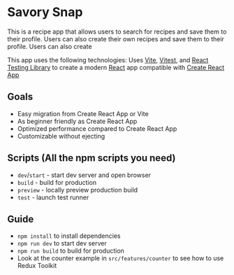 # Savory Snap

This is a recipe app that allows users to search for recipes and save them to their profile. Users can also create their own recipes and save them to their profile. Users can also create


This app uses the following technologies:
Uses [Vite](https://vitejs.dev/), [Vitest](https://vitest.dev/), and [React Testing Library](https://github.com/testing-library/react-testing-library) to create a modern [React](https://react.dev/) app compatible with [Create React App](https://create-react-app.dev/)


## Goals

- Easy migration from Create React App or Vite
- As beginner friendly as Create React App
- Optimized performance compared to Create React App
- Customizable without ejecting

## Scripts (All the npm scripts you need)

- `dev`/`start` - start dev server and open browser
- `build` - build for production
- `preview` - locally preview production build
- `test` - launch test runner

## Guide
- `npm install` to install dependencies
- `npm run dev` to start dev server
- `npm run build` to build for production
- Look at the counter example in `src/features/counter` to see how to use Redux Toolkit

